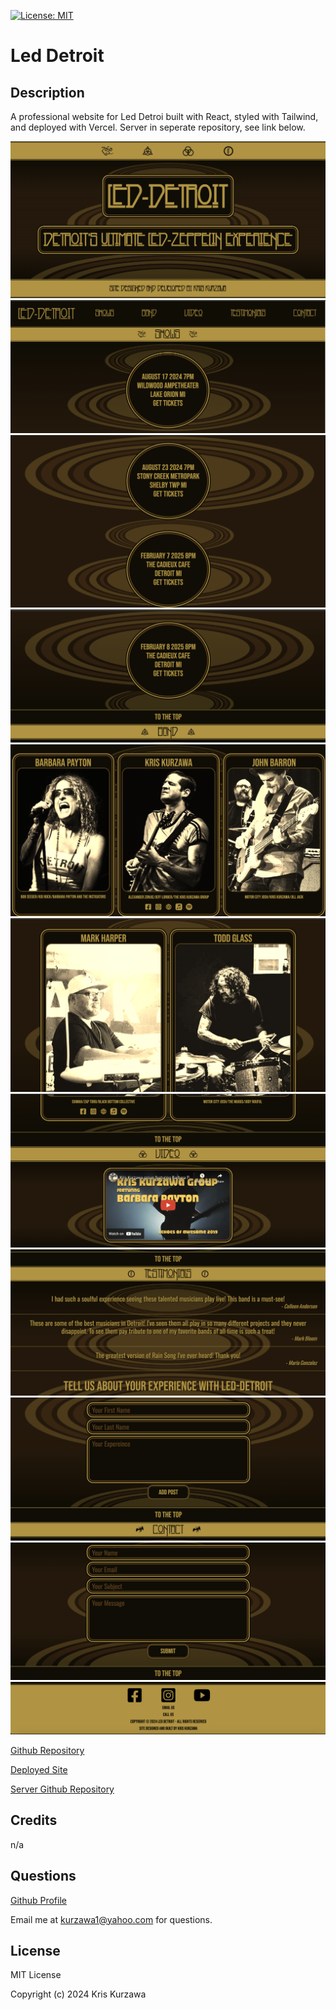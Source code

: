 [![License: MIT](https://img.shields.io/badge/License-MIT-yellow.svg)](https://opensource.org/licenses/MIT)
# Led Detroit

## Description
A professional website for Led Detroi built with React, styled with Tailwind, and deployed with Vercel.  Server in seperate repository, see link below.


![screenshot1](https://github.com/KKurzawa/led-detroit/blob/main/public/Screenshot1.png)
![screenshot2](https://github.com/KKurzawa/led-detroit/blob/main/public/Screenshot2.png)
![screenshot3](https://github.com/KKurzawa/led-detroit/blob/main/public/Screenshot3.png)
![screenshot4](https://github.com/KKurzawa/led-detroit/blob/main/public/Screenshot4.png)
![screenshot5](https://github.com/KKurzawa/led-detroit/blob/main/public/Screenshot5.png)
![screenshot6](https://github.com/KKurzawa/led-detroit/blob/main/public/Screenshot6.png)
![screenshot7](https://github.com/KKurzawa/led-detroit/blob/main/public/Screenshot7.png)
![screenshot8](https://github.com/KKurzawa/led-detroit/blob/main/public/Screenshot8.png)
![screenshot9](https://github.com/KKurzawa/led-detroit/blob/main/public/Screenshot9.png)
![screenshot10](https://github.com/KKurzawa/led-detroit/blob/main/public/Screenshot10.png)
![screenshot11](https://github.com/KKurzawa/led-detroit/blob/main/public/Screenshot11.png)

[Github Repository](https://github.com/KKurzawa/led-detroit)

[Deployed Site](https://led-detroit.vercel.app/)

[Server Github Repository](https://github.com/KKurzawa/led-detroit-server)

## Credits

n/a

## Questions

[Github Profile](https://github.com/KKurzawa)

Email me at kurzawa1@yahoo.com for questions.

## License

MIT License

Copyright (c) 2024 Kris Kurzawa